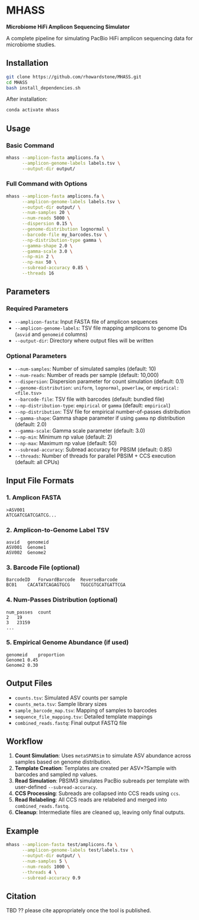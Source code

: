 # MHASS

**Microbiome HiFi Amplicon Sequencing Simulator**

A complete pipeline for simulating PacBio HiFi amplicon sequencing data for microbiome studies.

## Installation

```bash
git clone https://github.com/rhowardstone/MHASS.git
cd MHASS
bash install_dependencies.sh
```

After installation:

```bash
conda activate mhass
```

## Usage

### Basic Command

```bash
mhass --amplicon-fasta amplicons.fa \
      --amplicon-genome-labels labels.tsv \
      --output-dir output/
```

### Full Command with Options

```bash
mhass --amplicon-fasta amplicons.fa \
      --amplicon-genome-labels labels.tsv \
      --output-dir output/ \
      --num-samples 20 \
      --num-reads 5000 \
      --dispersion 0.15 \
      --genome-distribution lognormal \
      --barcode-file my_barcodes.tsv \
      --np-distribution-type gamma \
      --gamma-shape 2.0 \
      --gamma-scale 3.0 \
      --np-min 2 \
      --np-max 50 \
      --subread-accuracy 0.85 \
      --threads 16
```

## Parameters

### Required Parameters

* `--amplicon-fasta`: Input FASTA file of amplicon sequences
* `--amplicon-genome-labels`: TSV file mapping amplicons to genome IDs (`asvid` and `genomeid` columns)
* `--output-dir`: Directory where output files will be written

### Optional Parameters

* `--num-samples`: Number of simulated samples (default: 10)
* `--num-reads`: Number of reads per sample (default: 10,000)
* `--dispersion`: Dispersion parameter for count simulation (default: 0.1)
* `--genome-distribution`: `uniform`, `lognormal`, `powerlaw`, or `empirical:<file.tsv>`
* `--barcode-file`: TSV file with barcodes (default: bundled file)
* `--np-distribution-type`: `empirical` or `gamma` (default: `empirical`)
* `--np-distribution`: TSV file for empirical number-of-passes distribution
* `--gamma-shape`: Gamma shape parameter if using `gamma` np distribution (default: 2.0)
* `--gamma-scale`: Gamma scale parameter (default: 3.0)
* `--np-min`: Minimum np value (default: 2)
* `--np-max`: Maximum np value (default: 50)
* `--subread-accuracy`: Subread accuracy for PBSIM (default: 0.85)
* `--threads`: Number of threads for parallel PBSIM + CCS execution (default: all CPUs)

## Input File Formats

### 1. Amplicon FASTA

```
>ASV001
ATCGATCGATCGATCG...
```

### 2. Amplicon-to-Genome Label TSV

```
asvid	genomeid
ASV001	Genome1
ASV002	Genome2
```

### 3. Barcode File (optional)

```
BarcodeID	ForwardBarcode	ReverseBarcode
BC01	CACATATCAGAGTGCG	TGGCGTGCATGATTCGA
```

### 4. Num-Passes Distribution (optional)

```
num_passes	count
2	19
3	23159
...
```

### 5. Empirical Genome Abundance (if used)

```
genomeid	proportion
Genome1	0.45
Genome2	0.30
```

## Output Files

* `counts.tsv`: Simulated ASV counts per sample
* `counts_meta.tsv`: Sample library sizes
* `sample_barcode_map.tsv`: Mapping of samples to barcodes
* `sequence_file_mapping.tsv`: Detailed template mappings
* `combined_reads.fastq`: Final output FASTQ file

## Workflow

1. **Count Simulation**: Uses `metaSPARSim` to simulate ASV abundance across samples based on genome distribution.
2. **Template Creation**: Templates are created per ASV×?Sample with barcodes and sampled np values.
3. **Read Simulation**: PBSIM3 simulates PacBio subreads per template with user-defined `--subread-accuracy`.
4. **CCS Processing**: Subreads are collapsed into CCS reads using `ccs`.
5. **Read Relabeling**: All CCS reads are relabeled and merged into `combined_reads.fastq`.
6. **Cleanup**: Intermediate files are cleaned up, leaving only final outputs.

## Example

```bash
mhass --amplicon-fasta test/amplicons.fa \
      --amplicon-genome-labels test/labels.tsv \
      --output-dir output/ \
      --num-samples 5 \
      --num-reads 1000 \
      --threads 4 \
      --subread-accuracy 0.9
```

## Citation

TBD ?? please cite appropriately once the tool is published.
